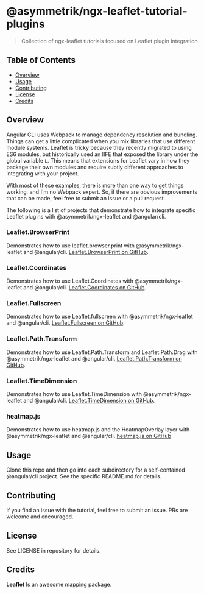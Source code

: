 # @asymmetrik/ngx-leaflet-tutorial-plugins

> Collection of ngx-leaflet tutorials focused on Leaflet plugin integration


## Table of Contents
- [Overview](#overview)
- [Usage](#usage)
- [Contributing](#contributing)
- [License](#license)
- [Credits](#credits)


## Overview

Angular CLI uses Webpack to manage dependency resolution and bundling.
Things can get a little complicated when you mix libraries that use different module systems.
Leaflet is tricky because they recently migrated to using ES6 modules, but historically used an IIFE that exposed the library under the global variable ```L```.
This means that extensions for Leaflet vary in how they package their own modules and require subtly different approaches to integrating with your project.

With most of these examples, there is more than one way to get things working, and I'm no Webpack expert.
So, if there are obvious improvements that can be made, feel free to submit an issue or a pull request.

The following is a list of projects that demonstrate how to integrate specific Leaflet plugins with @asymmetrik/ngx-leaflet and @angular/cli. 

### Leaflet.BrowserPrint
Demonstrates how to use leaflet.browser.print with @asymmetrik/ngx-leaflet and @angular/cli.
[Leaflet.BrowserPrint on GitHub](https://github.com/Igor-Vladyka/leaflet.browser.print).

### Leaflet.Coordinates
Demonstrates how to use Leaflet.Coordinates with @asymmetrik/ngx-leaflet and @angular/cli.
[Leaflet.Coordinates on GitHub](https://github.com/MrMufflon/Leaflet.Coordinates).

### Leaflet.Fullscreen
Demonstrates how to use Leaflet.fullscreen with @asymmetrik/ngx-leaflet and @angular/cli.
[Leaflet.Fullscreen on GitHub](http://brunob.github.io/leaflet.fullscreen).

### Leaflet.Path.Transform
Demonstrates how to use Leaflet.Path.Transform and Leaflet.Path.Drag with @asymmetrik/ngx-leaflet and @angular/cli.
[Leaflet.Path.Transform on GitHub](https://github.com/w8r/Leaflet.Path.Transform).

### Leaflet.TimeDimension
Demonstrates how to use Leaflet.TimeDimension with @asymmetrik/ngx-leaflet and @angular/cli.
[Leaflet.TimeDimension on GitHub](https://github.com/socib/Leaflet.TimeDimension).

### heatmap.js
Demonstrates how to use heatmap.js and the HeatmapOverlay layer with @asymmetrik/ngx-leaflet and @angular/cli.
[heatmap.js on GitHub](https://github.com/pa7/heatmap.js)

## Usage
Clone this repo and then go into each subdirectory for a self-contained @angular/cli project.
See the specific README.md for details.


## Contributing
If you find an issue with the tutorial, feel free to submit an issue.
PRs are welcome and encouraged.


## License
See LICENSE in repository for details.


## Credits
**[Leaflet](http://leafletjs.com/)** Is an awesome mapping package.
